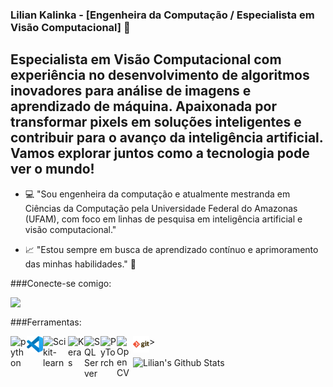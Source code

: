 ### Lilian Kalinka - [Engenheira da Computação / Especialista em Visão Computacional] 👋

## Especialista em Visão Computacional com experiência no desenvolvimento de algoritmos inovadores para análise de imagens e aprendizado de máquina. Apaixonada por transformar pixels em soluções inteligentes e contribuir para o avanço da inteligência artificial. Vamos explorar juntos como a tecnologia pode ver o mundo!



- 💻  "Sou engenheira da computação e atualmente mestranda em Ciências da Computação pela Universidade Federal do Amazonas (UFAM), com foco em linhas de pesquisa em inteligência artificial e visão computacional."  


- 📈 "Estou sempre em busca de aprendizado contínuo e aprimoramento das minhas habilidades." 🤣


###Conecte-se comigo:

[<img align="left"  width="22px" src="https://cdn.jsdelivr.net/npm/simple-icons@3.4.0/icons/linkedin.svg" />](https://www.linkedin.com/in/lilian-kalinka-carvalho-3328a5207)
<br />

###Ferramentas:

<img align="left" alt="python" width="26px" src="https://cdn3.iconfinder.com/data/icons/logos-and-brands-adobe/512/267_Python-512.png" />

<img align="left" alt="visual studio code" width="26px" src="https://raw.githubusercontent.com/github/explore/80688e429a7d4ef2fca1e82350fe8e3517d3494d/topics/visual-studio-code/visual-studio-code.png" />

[<img align="left" alt="Scikit-learn" width="40px" src="https://upload.wikimedia.org/wikipedia/commons/0/05/Scikit_learn_logo_small.svg" />](https://scikit-learn.org/stable/)

<img align="left" alt="Keras" width="26px" src="https://cdn.jsdelivr.net/gh/devicons/devicon@latest/icons/keras/keras-original.svg" />

<img align="left" alt="SQLServer" width="26px" src="https://img.icons8.com/color/2x/microsoft-sql-server.png" />

<img align="left" alt="PyTorch" width="26px" src="https://cdn.jsdelivr.net/gh/devicons/devicon@latest/icons/pytorch/pytorch-original-wordmark.svg" />
          
<img align="left" alt="OpenCV" width="26px" src="https://cdn.jsdelivr.net/gh/devicons/devicon@latest/icons/opencv/opencv-original-wordmark.svg" />
          >

<img align="left" alt="Git" width="26px" src="https://raw.githubusercontent.com/github/explore/80688e429a7d4ef2fca1e82350fe8e3517d3494d/topics/git/git.png" />

<br />
<br />


<img align="left" alt="Lilian's Github Stats" src="https://github-readme-stats.vercel.app/api?username=kalinkabel&show_icons=true&hide_border=true" />

[linkedin]: https://www.linkedin.com/in/lilian-kalinka-carvalho-3328a5207?lipi=urn%3Ali%3Apage%3Ad_flagship3_profile_view_base_contact_details%3BR7IK5BAHSeGoQ3BlaLbn0A%3D%3D
